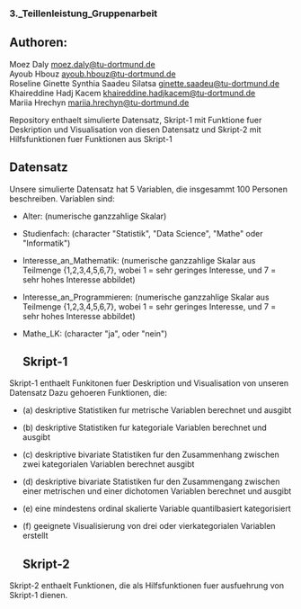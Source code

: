    ### 3._Teillenleistung_Gruppenarbeit 
   
  ## Authoren:
   
Moez Daly                                  moez.daly@tu-dortmund.de\
Ayoub Hbouz                                ayoub.hbouz@tu-dortmund.de<br/> 
Roseline Ginette Synthia Saadeu Silatsa    ginette.saadeu@tu-dortmund.de\
Khaireddine Hadj Kacem                     khaireddine.hadjkacem@tu-dortmund.de<br/> 
Mariia Hrechyn                             mariia.hrechyn@tu-dortmund.de
      
Repository enthaelt simulierte Datensatz, Skript-1 mit Funktione fuer Deskription und Visualisation von diesen Datensatz
und Skript-2 mit Hilfsfunktionen fuer Funktionen aus Skript-1

   ## Datensatz 
   
Unsere simulierte Datensatz hat 5 Variablen, die insgesammt 100 Personen beschreiben.
Variablen sind: 
               
* Alter:                        (numerische ganzzahlige Skalar)
* Studienfach:                  (character "Statistik", "Data Science", "Mathe" oder "Informatik")
* Interesse_an_Mathematik:      (numerische ganzzahlige Skalar aus Teilmenge {1,2,3,4,5,6,7}, wobei 1 = sehr geringes Interesse, und 7 = sehr hohes Interesse abbildet)
* Interesse_an_Programmieren:   (numerische ganzzahlige Skalar aus Teilmenge {1,2,3,4,5,6,7}, wobei 1 = sehr geringes Interesse, und 7 = sehr hohes Interesse abbildet)
* Mathe_LK:                     (character "ja", oder "nein")
               
               
   ## Skript-1
   
Skript-1 enthaelt Funkitonen fuer Deskription und Visualisation von unseren Datensatz 
Dazu gehoeren Funktionen, die:

* (a) deskriptive Statistiken fur metrische Variablen berechnet und ausgibt
* (b) deskriptive Statistiken fur kategoriale Variablen berechnet und ausgibt
* (c) deskriptive bivariate Statistiken fur den Zusammenhang zwischen zwei kategorialen Variablen berechnet ausgibt
* (d) deskriptive bivariate Statistiken fur den Zusammengang zwischen einer metrischen und einer dichotomen Variablen berechnet und ausgibt
* (e) eine mindestens ordinal skalierte Variable quantilbasiert kategorisiert 
* (f) geeignete Visualisierung von drei oder vierkategorialen Variablen erstellt
                             
                             
   ## Skript-2
   
Skript-2 enthaelt Funktionen, die als Hilfsfunktionen fuer ausfuehrung von Skript-1 dienen.

  